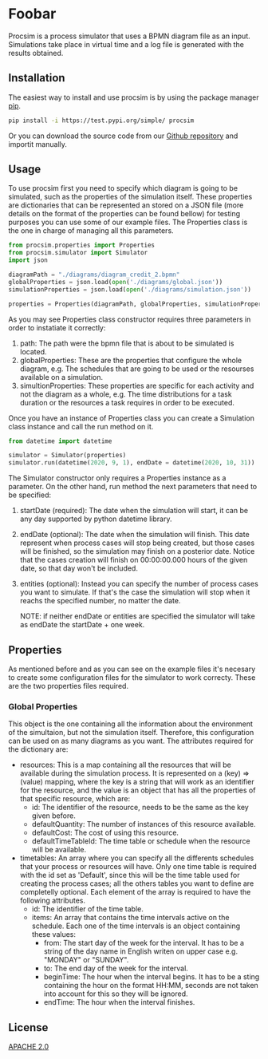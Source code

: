 # Foobar

Procsim is a process simulator that uses a BPMN diagram file as an input. Simulations take place in virtual time and a log file is generated with the results obtained.

## Installation

The easiest way to install and use procsim is by using the package manager [pip](https://pip.pypa.io/en/stable/).

```bash
pip install -i https://test.pypi.org/simple/ procsim
```
Or you can download the source code from our [Github repository](https://github.com/ansacaa/prosecco) and importit manually.

## Usage

To use procsim first you need to specify which diagram is going to be simulated, such as the properties of the simulation itself. These properties are dictionaries that can be represented an stored on a JSON file (more details on the format of the properties can be found bellow) for testing purposes you can use some of our example files. The Properties class is the one in charge of managing all this parameters.

```python
from procsim.properties import Properties
from procsim.simulator import Simulator
import json

diagramPath = "./diagrams/diagram_credit_2.bpmn"
globalProperties = json.load(open('./diagrams/global.json'))
simulationProperties = json.load(open('./diagrams/simulation.json'))

properties = Properties(diagramPath, globalProperties, simulationProperties)
```

As you may see Properties class constructor requires three parameters in order to instatiate it correctly:
1. path: The path were the bpmn file that is about to be simulated is located.
2. globalProperties: These are the properties that configure the whole diagram, e.g. The schedules that are going to be used or the resourses available on a simulation.
3. simultionProperties: These properties are specific for each activity and not the diagram as a whole, e.g. The time distributions for a task duration or the resources a task requires in order to be executed.

Once you have an instance of Properties class you can create a Simulation class instance and call the run method on it.

```python
from datetime import datetime

simulator = Simulator(properties)
simulator.run(datetime(2020, 9, 1), endDate = datetime(2020, 10, 31))
```

The Simulator constructor only requires a Properties instance as a parameter. On the other hand, run method the next parameters that need to be specified:
1. startDate (required): The date when the simulation will start, it can be any day supported by python datetime library.
2. endDate (optional): The date when the simulation will finish. This date represent when process cases will stop being created, but those cases will be finished, so the simulation may finish on a posterior date. Notice that the cases creation will finish on 00:00:00.000 hours of the given date, so that day won't be included.
3. entities (optional): Instead you can specify the number of process cases you want to simulate. If that's the case the simulation will stop when it reachs the specified number, no matter the date.

    NOTE: if neither endDate or entities are specified the simulator will take as endDate the startDate + one week.

## Properties

As mentioned before and as you can see on the example files it's necesary to create some configuration files for the simulator to work correcty. These are the two properties files required.

### Global Properties

This object is the one containing all the information about the environment of the simultaion, but not the simulation itself. Therefore, this configuration can be used on as many diagrams as you want. The attributes required for the dictionary are:
* resources: This is a map containing all the resources that will be available during the simulation process. It is represented on a (key) => (value) mapping, where the key is a string that will work as an identifier for the resource, and the value is an object that has all the properties of that specific resource, which are:
    * id: The identifier of the resource, needs to be the same as the key given before.
    * defaultQuantity: The number of instances of this resource available.
    * defaultCost: The cost of using this resource.
    * defaultTimeTableId: The time table or schedule when the resource will be available.
* timetables: An array where you can specify all the differents schedules that your process or resources will have. Only one time table is required with the id set as 'Default', since this will be the time table used for creating the process cases; all the others tables you want to define are completelly optional. Each element of the array is required to have the following attributes.
    * id: The identifier of the time table.
    * items: An array that contains the time intervals active on the schedule. Each one of the time intervals is an object containing these values:
        * from: The start day of the week for the interval. It has to be a string of the day name in English writen on upper case e.g. "MONDAY" or "SUNDAY".
        * to: The end day of the week for the interval. 
        * beginTime: The hour when the interval begins. It has to be a sting containing the hour on the format HH:MM, seconds are not taken into account for this so they will be ignored.
        * endTime: The hour when the interval finishes.


## License
[APACHE 2.0](https://www.apache.org/licenses/LICENSE-2.0)